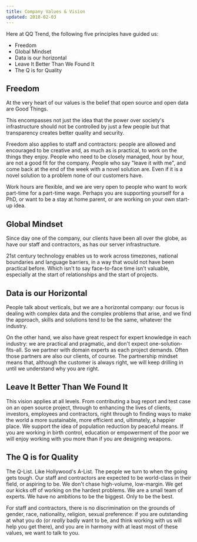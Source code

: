 ```yaml
---
title: Company Values & Vision
updated: 2018-02-03
---
```


Here at QQ Trend, the following five principles have guided us:

* Freedom
* Global Mindset
* Data is our horizontal
* Leave It Better Than We Found It
* The Q is for Quality


## Freedom

At the very heart of our values is the belief that open source and open data are Good Things.

This encompasses not just the idea that the power over society's infrastructure should not be controlled by just a few people but that transparency creates better quality and security.

Freedom also applies to staff and contractors: people are allowed and encouraged to be creative and, as much as is practical, to work on the things they enjoy. People who need to be closely managed, hour by hour, are not a good fit for the company. People who say "leave it with me", and come back at the end of the week with a novel solution are. Even if it is a novel solution to a problem none of our customers have.

Work hours are flexible, and we are very open to people who want to work part-time for a part-time wage. Perhaps you are supporting yourself for a PhD, or want to be a stay at home parent, or are working on your own start-up idea.


## Global Mindset

Since day one of the company, our clients have been all over the globe, as have our staff and contractors, as has our server infrastructure.

21st century technology enables us to work across timezones, national boundaries and language barriers, in a way that would not have been practical before. Which isn't to say face-to-face time isn't valuable, especially at the start of relationships and the start of projects.



## Data is our Horizontal

People talk about verticals, but we are a horizontal company: our focus is dealing with complex data and the complex problems that arise, and we find the approach, skills and solutions tend to be the same, whatever the industry.

On the other hand, we also have great respect for expert knowledge in each industry: we are practical and pragmatic, and don't expect one-solution-fits-all. So we partner with domain experts as each project demands. Often those partners are also our clients, of course. The partnership mindset means that, although the customer is always right, we will keep drilling in until we understand why you are right.


## Leave It Better Than We Found It

This vision applies at all levels. From contributing a bug report and test case on an open source project, through to enhancing the lives of clients, investors, employees and contractors, right through to finding ways to make the world a more sustainable, more efficient and, ultimately, a happier place. We support the idea of population reduction by peaceful means. If you are working in birth control, education or empowerment of the poor we will enjoy working with you more than if you are designing weapons.


## The Q is for Quality

The Q-List. Like Hollywood's A-List. The people we turn to when the going gets tough. Our staff and contractors are expected to be world-class in their field, or aspiring to be. We don't chase high-volume, low-margin. We get our kicks off of working on the hardest problems. We are a small team of experts. We have no ambitions to be the biggest. Only to be the best.

For staff and contractors, there is no discrimination on the grounds of gender, race, nationality, religion, sexual preference: if you are outstanding at what you do (or *really* badly want to be, and think working with us will help you get there), and you are in harmony with at least most of these values, we want to talk to you.



